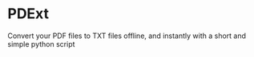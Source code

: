 # PDExt
Convert your PDF files to TXT files offline, and instantly with a short and simple python script
